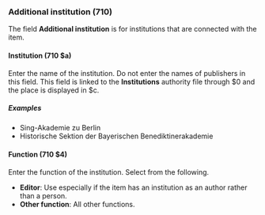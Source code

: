 ### Additional institution (710)

The field **Additional institution** is for institutions that are connected with the item.  

#### Institution (710 $a)

Enter the name of the institution. Do not enter the names of publishers in
this field. This field is linked to the **Institutions** authority file through $0 and the place is displayed in $c.  

##### Examples

- Sing-Akademie zu Berlin
- Historische Sektion der Bayerischen Benediktinerakademie  

#### Function (710 $4)

Enter the function of the institution. Select from the following.

- **Editor**: Use especially if the item has an institution as an author rather than a person.
- **Other function**: All other functions.
